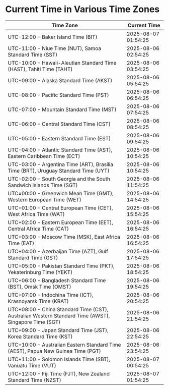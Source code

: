 # Current Time in Various Time Zones

| Time Zone | Current Time |
|-----------|--------------|
| UTC-12:00 - Baker Island Time (BIT) | 2025-08-07 01:54:25 |
| UTC-11:00 - Niue Time (NUT), Samoa Standard Time (SST) | 2025-08-06 02:54:25 |
| UTC-10:00 - Hawaii-Aleutian Standard Time (HAST), Tahiti Time (TAHT) | 2025-08-06 03:54:25 |
| UTC-09:00 - Alaska Standard Time (AKST) | 2025-08-06 05:54:25 |
| UTC-08:00 - Pacific Standard Time (PST) | 2025-08-06 06:54:25 |
| UTC-07:00 - Mountain Standard Time (MST) | 2025-08-06 07:54:25 |
| UTC-06:00 - Central Standard Time (CST) | 2025-08-06 08:54:25 |
| UTC-05:00 - Eastern Standard Time (EST) | 2025-08-06 09:54:25 |
| UTC-04:00 - Atlantic Standard Time (AST), Eastern Caribbean Time (ECT) | 2025-08-06 10:54:25 |
| UTC-03:00 - Argentina Time (ART), Brasília Time (BRT), Uruguay Standard Time (UYT) | 2025-08-06 10:54:25 |
| UTC-02:00 - South Georgia and the South Sandwich Islands Time (SGT) | 2025-08-06 11:54:25 |
| UTC±00:00 - Greenwich Mean Time (GMT), Western European Time (WET) | 2025-08-06 14:54:25 |
| UTC+01:00 - Central European Time (CET), West Africa Time (WAT) | 2025-08-06 15:54:25 |
| UTC+02:00 - Eastern European Time (EET), Central Africa Time (CAT) | 2025-08-06 16:54:25 |
| UTC+03:00 - Moscow Time (MSK), East Africa Time (EAT) | 2025-08-06 16:54:25 |
| UTC+04:00 - Azerbaijan Time (AZT), Gulf Standard Time (GST) | 2025-08-06 17:54:25 |
| UTC+05:00 - Pakistan Standard Time (PKT), Yekaterinburg Time (YEKT) | 2025-08-06 18:54:25 |
| UTC+06:00 - Bangladesh Standard Time (BST), Omsk Time (OMST) | 2025-08-06 19:54:25 |
| UTC+07:00 - Indochina Time (ICT), Krasnoyarsk Time (KRAT) | 2025-08-06 20:54:25 |
| UTC+08:00 - China Standard Time (CST), Australian Western Standard Time (AWST), Singapore Time (SGT) | 2025-08-06 21:54:25 |
| UTC+09:00 - Japan Standard Time (JST), Korea Standard Time (KST) | 2025-08-06 22:54:25 |
| UTC+10:00 - Australian Eastern Standard Time (AEST), Papua New Guinea Time (PGT) | 2025-08-06 23:54:25 |
| UTC+11:00 - Solomon Islands Time (SBT), Vanuatu Time (VUT) | 2025-08-07 00:54:25 |
| UTC+12:00 - Fiji Time (FJT), New Zealand Standard Time (NZST) | 2025-08-07 01:54:25 |
